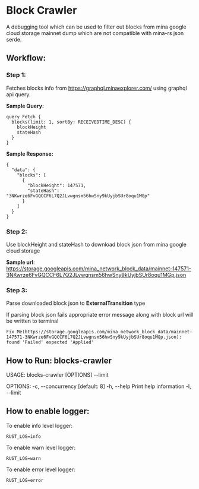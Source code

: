 # Block Crawler

A debugging tool which can be used to filter out blocks from mina google cloud storage mainnet dump which are not compatible with mina-rs json serde.

## Workflow:

### Step 1: 
Fetches blocks info from https://graphql.minaexplorer.com/ using graphql api query.

**Sample Query:**
```
query Fetch {
  blocks(limit: 1, sortBy: RECEIVEDTIME_DESC) {
    blockHeight
    stateHash
  }
}
```
**Sample Response:**
```
{
  "data": {
    "blocks": [
      {
        "blockHeight": 147571,
        "stateHash": "3NKwrze6FvGQCCF6L7Q2JLvwgnsm56hwSny9kUyjbSUr8oqu1MGp"
      }
    ]
  }
}
```

### Step 2: 
Use blockHeight and stateHash to download block json from mina google cloud storage

**Sample url**: https://storage.googleapis.com/mina_network_block_data/mainnet-147571-3NKwrze6FvGQCCF6L7Q2JLvwgnsm56hwSny9kUyjbSUr8oqu1MGp.json


### Step 3: 
Parse downloaded block json to **ExternalTransition** type

If parsing block json fails appropriate error message along with block url will be written to terminal
```
Fix Me(https://storage.googleapis.com/mina_network_block_data/mainnet-147571-3NKwrze6FvGQCCF6L7Q2JLvwgnsm56hwSny9kUyjbSUr8oqu1MGp.json): found 'Failed' expected 'Applied'
```

## How to Run: blocks-crawler 

USAGE:
    blocks-crawler [OPTIONS] --limit <LIMIT>

OPTIONS:
    -c, --concurrency <CONCURRENCY>    [default: 8]
    -h, --help                         Print help information
    -l, --limit <LIMIT>                

## How to enable logger:

To enable info level logger: 
```
RUST_LOG=info
```
To enable warn level logger: 
```
RUST_LOG=warn
```
To enable error level logger: 
```
RUST_LOG=error